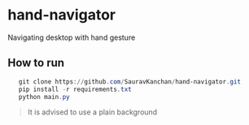 # hand-navigator #

Navigating desktop with hand gesture

## How to run ##
```powershell
   git clone https://github.com/SauravKanchan/hand-navigator.git
   pip install -r requirements.txt
   python main.py
```
>It is advised to use a plain background


